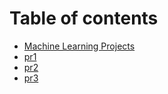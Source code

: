 # Table of contents

* [Machine Learning Projects](README.md)
* [pr1](pr1.md)
* [pr2](pr2.md)
* [pr3](pr3.md)

